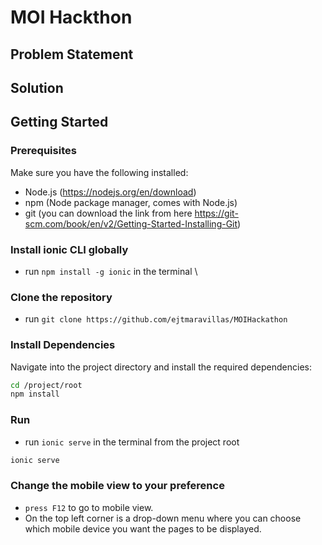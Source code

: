 # MOI Hackthon

## Problem Statement

## Solution

## Getting Started

### Prerequisites
Make sure you have the following installed:

- Node.js (https://nodejs.org/en/download)
- npm (Node package manager, comes with Node.js)
- git (you can download the link from here https://git-scm.com/book/en/v2/Getting-Started-Installing-Git)

### Install ionic CLI globally

- run `npm install -g ionic` in the terminal \

### Clone the repository

- run `git clone https://github.com/ejtmaravillas/MOIHackathon`

### Install Dependencies

Navigate into the project directory and install the required dependencies:

```bash
cd /project/root
npm install
```

### Run

- run `ionic serve` in the terminal from the project root

```bash
ionic serve
```

### Change the mobile view to your preference

- `press F12` to go to mobile view.
- On the top left corner is a drop-down menu where you can choose which mobile device you want the pages to be displayed.

